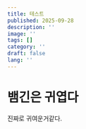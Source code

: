 ```yaml
---
title: 테스트
published: 2025-09-28
description: ''
image: ''
tags: []
category: ''
draft: false 
lang: ''
---
```


# 뱀긴은 귀엽다
진짜로 귀여운거같다.
